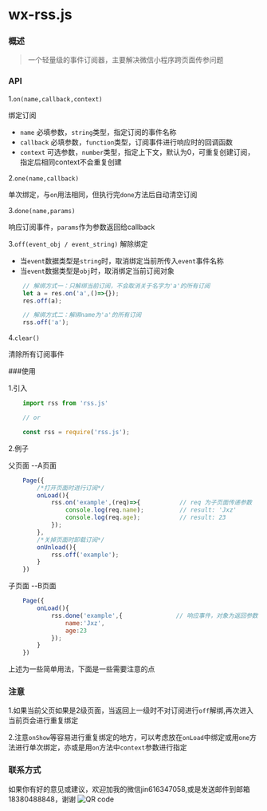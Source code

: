 wx-rss.js
====

### 概述
>一个轻量级的事件订阅器，主要解决微信小程序跨页面传参问题

### API
1.``on(name,callback,context)``

 绑定订阅

* ``name`` 必填参数，``string``类型，指定订阅的事件名称
* ``callback`` 必填参数，``function``类型，订阅事件进行响应时的回调函数
* ``context`` 可选参数，``number``类型，指定上下文，默认为0，可重复创建订阅，指定后相同context不会重复创建


2.``one(name,callback)``

 单次绑定，与``on``用法相同，但执行完``done``方法后自动清空订阅

3.``done(name,params)``

响应订阅事件，``params``作为参数返回给callback

3.``off(event_obj / event_string)`` 解除绑定

* 当``event``数据类型是``string``时，取消绑定当前所传入``event``事件名称
* 当``event``数据类型是``obj``时，取消绑定当前订阅对象

```javascript
    // 解绑方式一：只解绑当前订阅，不会取消关于名字为'a'的所有订阅
    let a = res.on('a',()=>{});
    res.off(a);

    // 解绑方式二：解绑name为'a'的所有订阅
    rss.off('a');

```
4.``clear()``

清除所有订阅事件

###使用

1.引入

``` javascript
    import rss from 'rss.js'

    // or

    const rss = require('rss.js');
```

2.例子

父页面 --A页面

``` javascript
    Page({
        /*打开页面时进行订阅*/
        onLoad(){
            rss.on('example',(req)=>{           // req 为子页面传递参数
                console.log(req.name);          // result: 'Jxz'
                console.log(req.age);           // result: 23
            });
        },
        /*关掉页面时卸载订阅*/
        onUnload(){
            rss.off('example');
        }
    })
```

子页面 --B页面

``` javascript
    Page({
        onLoad(){
            rss.done('example',{               // 响应事件，对象为返回参数
                name:'Jxz',
                age:23
            });
        }
    })
```

上述为一些简单用法，下面是一些需要注意的点

### 注意

1.如果当前父页如果是2级页面，当返回上一级时不对订阅进行``off``解绑,再次进入当前页会进行重复绑定

2.注意``onShow``等容易进行重复绑定的地方，可以考虑放在``onLoad``中绑定或用``one``方法进行单次绑定，亦或是用``on``方法中``context``参数进行指定


### 联系方式

如果你有好的意见或建议，欢迎加我的微信jin616347058,或是发送邮件到邮箱18380488848，谢谢
![QR code](http://otfhhagqp.bkt.clouddn.com/my/6BF6200F4CBDE9DB368E67F9DF342511.jpg)
